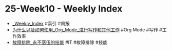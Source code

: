 # 25-Week10 - Weekly Index

- [_Weekly_Index](_Weekly_Index.md) #索引 #周报
- [为什么以及如何使用_Org_Mode_进行写作和其他工作](为什么以及如何使用_Org_Mode_进行写作和其他工作.md) #Org Mode #写作 #工作效率
- [故障排除_永不落伍的技能](故障排除_永不落伍的技能.md) #IT #故障排除 #技能
